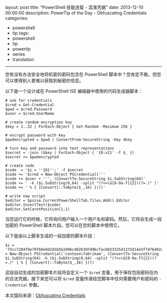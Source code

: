 ﻿layout: post
title: "PowerShell 技能连载 - 混淆凭据"
date: 2013-12-10 00:00:00
description: PowerTip of the Day - Obfuscating Credentials
categories:
- powershell
- tip
tags:
- powershell
- tip
- powertip
- series
- translation
---
您有没有办法安全地将机密的密码包含在 PowerShell 脚本中？您肯定不敢。但您可以使得别人更难以获取到秘密的信息。

以下是一个设计成在 PowerShell ISE 编辑器中使用的代码生成器脚本：

	# ask for credentials
	$cred = Get-Credential
	$pwd = $cred.Password
	$user = $cred.UserName
	
	# create random encryption key
	$key = 1..32 | ForEach-Object { Get-Random -Maximum 256 }
	
	# encrypt password with key
	$pwdencrypted = $pwd | ConvertFrom-SecureString -Key $key
	
	# turn key and password into text representations
	$secret = -join ($key | ForEach-Object { '{0:x2}' -f $_ })
	$secret += $pwdencrypted
	
	# create code
	$code  = '$i = ''{0}'';' -f $secret
	$code += '$cred = New-Object PSCredential('''
	$code += $user + ''', (ConvertTo-SecureString $i.SubString(64)'
	$code += ' -k ($i.SubString(0,64) -split "(?<=\G[0-9a-f]{2})(?=.)" |'
	$code += ' % { [Convert]::ToByte($_,16) })))'
	
	# write new script
	$editor = $psise.CurrentPowerShellTab.files.Add().Editor
	$editor.InsertText($code)
	$editor.SetCaretPosition(1,1)

当您运行它的时候，它将询问用户输入一个用户名和密码。然后，它将会生成一段加密的 PowerShell 脚本片段。您可以在您的脚本中使用它。

以下是由以上脚本生成的一段加密的脚本片段：

	$i = '73cc7284f9e79f68e9d245b5b2d96c4026397d96cfac6023325d1375414e5f7476492d1116743f0423413b16050a5345MgB8AGgAdABLAEkARABiAFIARgBiAGwAZwBHAHMAaQBLAFoAeQB2AGQAOQAyAGcAPQA9AHwAMgBiADIAMABmADYANwA1ADYANwBiAGYAYwA3AGMAOQA0ADIAMQA3ADcAYwAwADUANAA4ADkAZgBhADYAZgBkADkANgA4ADMAZAA5ADUANABjADgAMgAwADQANQA1ADkAZAA3AGUAMwBmADMAMQAzADQAZgBmADIAZABlADgAZQA=';$cred = New-Object PSCredential('contoso\fabrikam', (ConvertTo-SecureString $i.SubString(64) -k ($i.SubString(0,64) -split "(?<=\G[0-9a-f]{2})(?=.)" | % { [Convert]::ToByte($_,16) })))

这段自动生成的加密脚本片段将会定义一个 `$cred` 变量，用于保存包括密码在内的合法凭据。接下来您可以将 `$cred` 变量传递给您脚本中任何需要用户和密码的 `-Credential` 参数。

<!--more-->
本文国际来源：[Obfuscating Credentials](http://community.idera.com/powershell/powertips/b/tips/posts/obfuscating-credentials)
